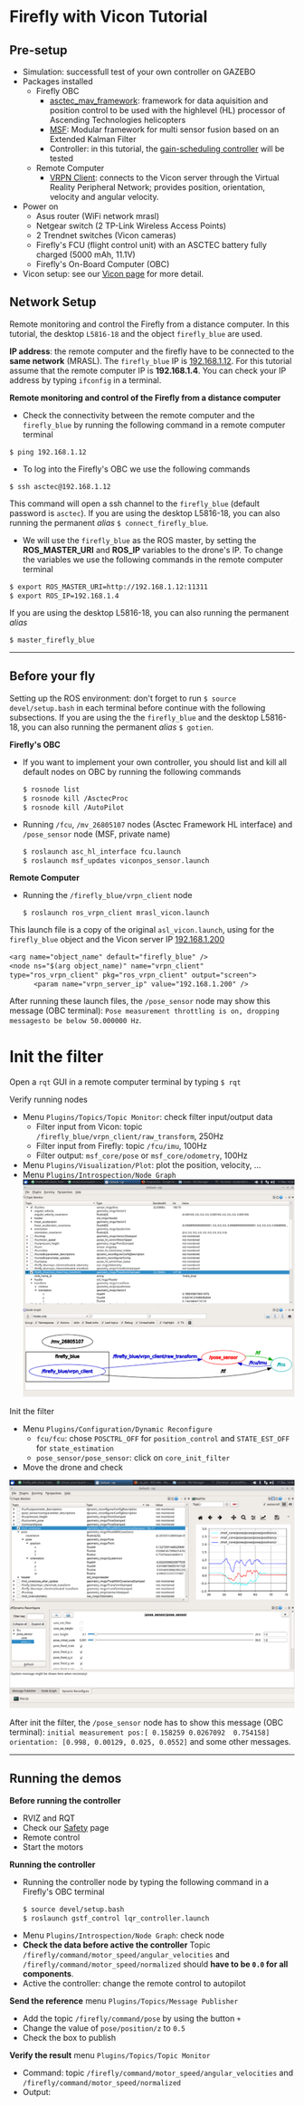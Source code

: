 # Firefly with Vicon Tutorial

## Pre-setup
  * Simulation: successfull test of your own controller on GAZEBO
  * Packages installed
    * Firefly OBC
      * [asctec_mav_framework](https://github.com/MRASL/asctec_mav_framework): framework for data aquisition and position control to be used with the highlevel (HL) processor of Ascending Technologies helicopters
      * [MSF](https://github.com/ethz-asl/ethzasl_msf): Modular framework for multi sensor fusion based  on an Extended Kalman Filter
      * Controller: in this tutorial, the [gain-scheduling controller](https://github.com/MRASL/gsft_control) will be tested
    * Remote Computer
      * [VRPN Client](/Equipment/Vicon/Usage): connects to the Vicon server through the Virtual Reality Peripheral Network; provides position, orientation, velocity and angular velocity.
  * Power on
    * Asus router (WiFi network mrasl)
    * Netgear switch (2 TP-Link Wireless Access Points)
    * 2 Trendnet switches (Vicon cameras)
    * Firefly's FCU (flight control unit) with an ASCTEC battery fully charged (5000 mAh, 11.1V)
    * Firefly's On-Board Computer (OBC)
  * Vicon setup: see our [Vicon page](/Equipment/Vicon/Calibration.md) for more detail.

## Network Setup
 Remote monitoring and control the Firefly from a distance computer. In this tutorial, the desktop `L5816-18` and the object `firefly_blue` are used.

**IP address**: the remote computer and the firefly have to be connected to the **same network** (MRASL). The `firefly_blue` IP is [192.168.1.12](/Equipment/Networking/LAN.md). For this tutorial assume that the remote computer IP is **192.168.1.4**. You can check your IP address by typing `ifconfig` in a terminal.

**Remote monitoring and control of the Firefly from a distance computer**
  *  Check the connectivity between the remote computer and the `firefly_blue`  by running the following command in a remote computer terminal
```
$ ping 192.168.1.12
```
  * To log into the Firefly's OBC we use the following commands
```
$ ssh asctec@192.168.1.12
```
This command will open a ssh channel to the `firefly_blue` (default password is `asctec`). If you are using the desktop L5816-18, you can also running the permanent *alias* `$ connect_firefly_blue`.

  * We will use the `firefly_blue` as the ROS master, by setting the **ROS_MASTER_URI** and **ROS_IP** variables to the drone's IP. To change the variables we use the following commands in the remote computer terminal
```
$ export ROS_MASTER_URI=http://192.168.1.12:11311
$ export ROS_IP=192.168.1.4
```
If you are using the desktop L5816-18, you can also running the permanent *alias*
```
$ master_firefly_blue
```

---

## Before your fly   
Setting up the ROS environment: don't forget to run `$ source devel/setup.bash` in each terminal before continue with the following subsections. If you are using the the `firefly_blue` and the desktop L5816-18, you can also running the permanent *alias* `$ gotien`.

**Firefly's OBC**
  *  If you want to implement your own controller, you should list and kill all default nodes on OBC by running the following commands
      ```
      $ rosnode list
      $ rosnode kill /AsctecProc
      $ rosnode kill /AutoPilot
      ```
  * Running `/fcu`, `/mv_26805107` nodes (Asctec Framework HL interface) and `/pose_sensor` node (MSF, private name)
    ```
    $ roslaunch asc_hl_interface fcu.launch
    $ roslaunch msf_updates viconpos_sensor.launch
    ```

**Remote Computer**
  * Running the `/firefly_blue/vrpn_client` node
    ```
    $ roslaunch ros_vrpn_client mrasl_vicon.launch
    ```
  This launch file is a copy of the original `asl_vicon.launch`, using for the `firefly_blue` object and the Vicon server IP [192.168.1.200](/Equipment/Networking/LAN.md)
  ```
  <arg name="object_name" default="firefly_blue" />
  <node ns="$(arg object_name)" name="vrpn_client" type="ros_vrpn_client" pkg="ros_vrpn_client" output="screen">
        <param name="vrpn_server_ip" value="192.168.1.200" />
  ```

After running these launch files, the `/pose_sensor` node may show this message (OBC terminal): `Pose measurement throttling is on, dropping messagesto be below 50.000000 Hz`.

# Init the filter
Open a `rqt` GUI in a remote computer terminal by typing `$ rqt`

Verify running nodes
  * Menu `Plugins/Topics/Topic Monitor`: check filter input/output data
    * Filter input from Vicon: topic `/firefly_blue/vrpn_client/raw_transform`, 250Hz
    * Filter input from Firefly: topic `/fcu/imu`, 100Hz
    * Filter output: `msf_core/pose` or `msf_core/odometry`, 100Hz
  * Menu `Plugins/Visualization/Plot`: plot the position, velocity, ...
  * Menu `Plugins/Introspection/Node Graph`
      ![](/assets/firefly_nodes.png)

Init the filter
  * Menu `Plugins/Configuration/Dynamic Reconfigure`
    * `fcu/fcu`: chose `POSCTRL_OFF` for `position_control` and `STATE_EST_OFF` for `state_estimation`
    * `pose_sensor/pose_sensor`: click on `core_init_filter`
  * Move the drone and check

  ![](/assets/firefly_nodes2.png)

After init the filter, the `/pose_sensor` node has to show this message (OBC terminal): `initial measurement pos:[ 0.158259 0.0267092  0.754158] orientation: [0.998, 0.00129, 0.025, 0.0552]` and some other messages.

---

## Running the demos   
**Before running the controller**
  * RVIZ and RQT
  * Check our [Safety](/UAV/Safety) page
  * Remote control
  * Start the motors


**Running the controller**
  * Running the controller node by typing the following command in a Firefly's OBC terminal
    ```
    $ source devel/setup.bash
    $ roslaunch gstf_control lqr_controller.launch
    ```
  * Menu `Plugins/Introspection/Node Graph`: check node
  * **Check the data before active the controller**
  Topic `/firefly/command/motor_speed/angular_velocities` and `/firefly/command/motor_speed/normalized` should **have to be `0.0` for all components**.
  * Active the controller: change the remote control to autopilot


**Send the reference**
menu `Plugins/Topics/Message Publisher`
  * Add the topic `/firefly/command/pose` by using the button `+`
  * Change the value of `pose/position/z` to `0.5`
  * Check the box to publish


**Verify the result**
menu `Plugins/Topics/Topic Monitor`
  * Command: topic `/firefly/command/motor_speed/angular_velocities` and `/firefly/command/motor_speed/normalized`
  * Output:
